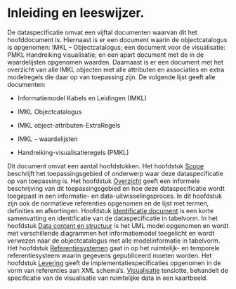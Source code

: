 Inleiding en leeswijzer.
========================

De dataspecificatie omvat een vijftal documenten waarvan dit het hoofddocument
is. Hiernaast is er een document waarin de objectcatalogus is opgenomen: IMKL –
Objectcatalogus; een document voor de visualisatie: PMKL Handreiking
visualisatie; en een apart document met de in de waardelijsten opgenomen
waarden. Daarnaast is er een document met het overzicht van alle IMKL objecten
met alle attributen en associaties en extra modelregels die daar op van
toepassing zijn. De volgende lijst geeft alle documenten:

-   Informatiemodel Kabels en Leidingen (IMKL)

-   IMKL Objectcatalogus

-   IMKL object-attributen-ExtraRegels

-   IMKL – waardelijsten

-   Handreiking-visualisatieregels (PMKL)

Dit document omvat een aantal hoofdstukken. Het hoofdstuk [Scope](#scope) beschrijft het
toepassingsgebied of onderwerp waar deze dataspecificatie op van toepassing is.
Het hoofdstuk [Overzicht](#overzicht) geeft een informele beschrijving van dit toepassingsgebied en hoe
deze dataspecificatie wordt toegepast in een informatie- en
data-uitwisselingsproces. In dit hoofdstuk zijn ook de normatieve referenties
opgenomen en de lijst met termen, definities en afkortingen. Hoofdstuk [Identificatie document](#identificatie-document) is een
korte samenvatting en identificatie van de dataspecificatie in tabelvorm. In het 
hoofdstuk [Data content en structuur](#data-content-en-structuur) is het UML model opgenomen en wordt met verschillende diagrammen het
informatiemodel toegelicht en wordt verwezen naar de objectcatalogus met alle
modelinformatie in tabelvorm. Het hoofdstuk [Referentiesystemen](#referentiesystemen) gaat in op het ruimtelijk- en
temporele referentiesysteem waarin gegevens gepubliceerd moeten worden.
Het hoofdstuk [Levering](#levering) geeft de implementatiespecificaties opgenomen in de vorm van
referenties aan XML schema’s. [Visualisatie](#visualisatie) tenslotte, behandelt de specificatie
van de visualisatie van ruimtelijke data in een kaartbeeld.

